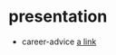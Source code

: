 # presentation
- career-advice [a link](https://github.com/unphon/presentation/career-advice/PITCHME.md)
